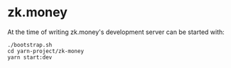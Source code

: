 # zk.money

At the time of writing zk.money's development server can be started with:

```
./bootstrap.sh
cd yarn-project/zk-money
yarn start:dev
```

